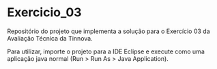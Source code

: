 # Exercicio_03
Repositório do projeto que implementa a solução para o Exercício 03 da Avaliação Técnica da Tinnova.

Para utilizar, importe o projeto para a IDE Eclipse e execute como uma aplicação java normal (Run > Run As > Java Application).
